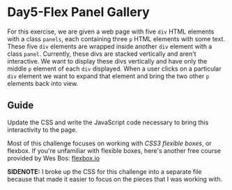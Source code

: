 # Day5-Flex Panel Gallery

For this exercise, we are given a web page with five `div` HTML elements with a class `panels`, 
each containing three `p` HTML elements with some text.
These five `div` elements are wrapped inside another `div` element with a class `panel`.
Currently, these divs are stacked vertically and aren't interactive. 
We want to display these divs vertically and have only the middle `p` element of each `div` displayed.
When a user clicks on a particular `div` element we want to expand that element and bring the two other `p` elements back into view. 

## Guide

Update the CSS and write the JavaScript code necessary to bring this interactivity to the page.

Most of this challenge focuses on working with _CSS3 flexible boxes_, or flexbox. 
If you're unfamiliar with flexible boxes, here's another free course provided by Wes Bos:
[flexbox.io](http://flexbox.io)

**SIDENOTE:** I broke up the CSS for this challenge into a separate file because that
made it easier to focus on the pieces that I was working with. 

